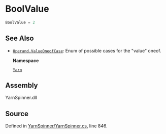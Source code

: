 # BoolValue

```csharp
BoolValue = 2
```

## See Also

* [`Operand.ValueOneofCase`](./): Enum of possible cases for the "value" oneof.

  **Namespace**

  [`Yarn`](../)

## Assembly

YarnSpinner.dll

## Source

Defined in [YarnSpinner/YarnSpinner.cs](https://github.com/YarnSpinnerTool/YarnSpinner//blob/develop/YarnSpinner/YarnSpinner.cs#L846), line 846.

